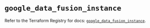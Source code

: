 # `google_data_fusion_instance`

Refer to the Terraform Registry for docs: [`google_data_fusion_instance`](https://registry.terraform.io/providers/hashicorp/google/5.29.1/docs/resources/data_fusion_instance).

